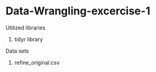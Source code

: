 # Data-Wrangling-excercise-1

Utilized libraries
1. tidyr library

Data sets
1. refine_original.csv
